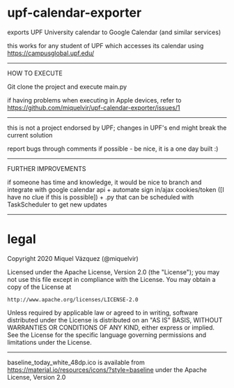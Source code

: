 # upf-calendar-exporter

exports UPF University calendar to Google Calendar (and similar services)

this works for any student of UPF which accesses its calendar using https://campusglobal.upf.edu/

***
HOW TO EXECUTE

Git clone the project and execute main.py

if having problems when executing in Apple devices, refer to https://github.com/miquelvir/upf-calendar-exporter/issues/1

***

this is not a project endorsed by UPF; changes in UPF's end might break the current solution


report bugs through comments if possible - be nice, it is a one day built :)


***

FURTHER IMPROVEMENTS


if someone has time and knowledge, it would be nice to branch and integrate with google calendar api + automate sign in/ajax cookies/token ([I have no clue if this is possible]) + .py that can be scheduled with TaskScheduler to get new updates


*******************************************************************************
 # legal
 

Copyright 2020 Miquel Vázquez (@miquelvir)

Licensed under the Apache License, Version 2.0 (the "License");
you may not use this file except in compliance with the License.
You may obtain a copy of the License at

    http://www.apache.org/licenses/LICENSE-2.0

Unless required by applicable law or agreed to in writing, software
distributed under the License is distributed on an "AS IS" BASIS,
WITHOUT WARRANTIES OR CONDITIONS OF ANY KIND, either express or implied.
See the License for the specific language governing permissions and
limitations under the License.

***

baseline_today_white_48dp.ico is available from https://material.io/resources/icons/?style=baseline under the Apache License, Version 2.0

